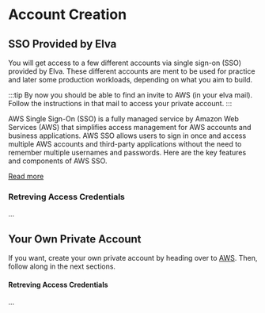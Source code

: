 # Account Creation


## SSO Provided by Elva

You will get access to a few different accounts via single sign-on (SSO) provided by Elva. These different accounts are ment to be used for practice and later some production workloads, depending on what you aim to build.

:::tip
By now you should be able to find an invite to AWS (in your elva mail). Follow the instructions in that mail to access your private account.
:::

AWS Single Sign-On (SSO) is a fully managed service by Amazon Web Services (AWS) that simplifies access management for AWS accounts and business applications. AWS SSO allows users to sign in once and access multiple AWS accounts and third-party applications without the need to remember multiple usernames and passwords. Here are the key features and components of AWS SSO.


[Read more](../etc/sso.md)

### Retreving Access Credentials
...

## Your Own Private Account
If you want, create your own private account by heading over to [AWS](https://aws.amazon.com/free). Then, follow along in the next sections.

#### Retreving Access Credentials
...

